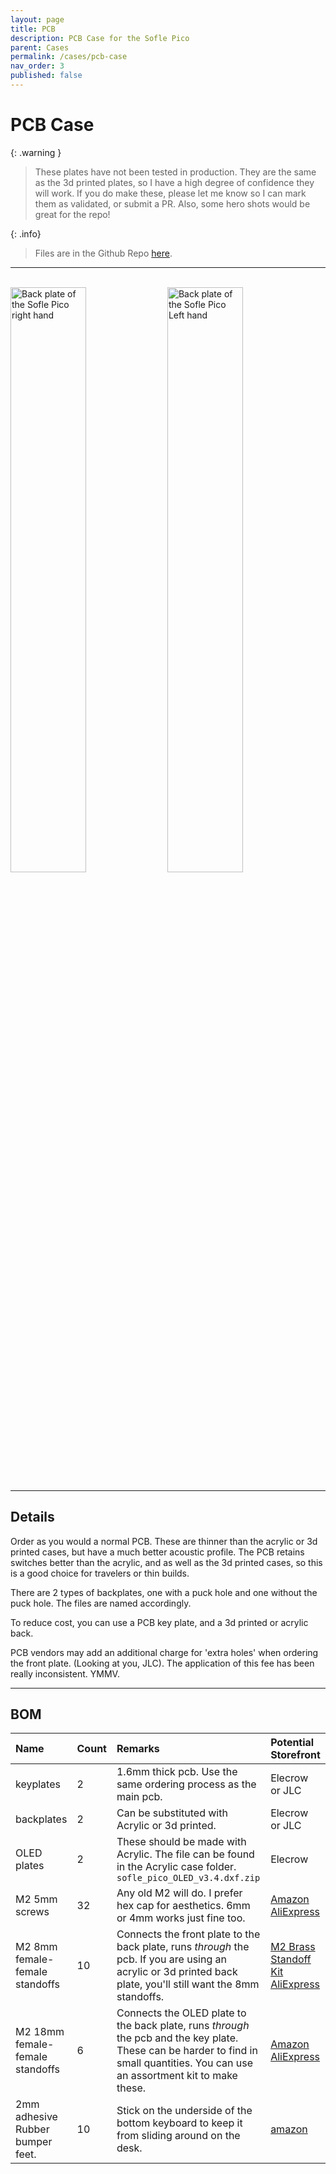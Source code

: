 ```yaml
---
layout: page
title: PCB
description: PCB Case for the Sofle Pico
parent: Cases
permalink: /cases/pcb-case
nav_order: 3
published: false
---
```


# PCB Case

{: .warning }
> These plates have not been tested in production. They are the same as the 3d printed plates, so I have a high degree of confidence they will work. If you do make these, please let me know so I can mark them as validated, or submit a PR. Also, some hero shots would be great for the repo!

{: .info}
> Files are in the Github Repo [here](https://github.com/JellyTitan/Sofle-Pico/tree/main/Sofle_Pico/Case/PCB_case).

<hr>

<br><a href="/images/cases/sofle_pico_bottom_RH.png"><img src="/images/cases/sofle_pico_bottom_RH.png" alt="Back plate of the Sofle Pico right hand" width="49%"></a> <a href="/images/cases/sofle_pico_bottom_LH.png"><img src="/images/cases/sofle_pico_bottom_LH.png" alt="Back plate of the Sofle Pico Left hand" width="49%"></a>

<hr>

## Details
Order as you would a normal PCB. These are thinner than the acrylic or 3d printed cases, but have a much better acoustic profile. The PCB retains switches better than the acrylic, and as well as the 3d printed cases, so this is a good choice for travelers or thin builds.

There are 2 types of backplates, one with a puck hole and one without the puck hole. The files are named accordingly.

To reduce cost, you can use a PCB key plate, and a 3d printed or acrylic back.

PCB vendors may add an additional charge for 'extra holes' when ordering the front plate. (Looking at you, JLC). The application of this fee has been really inconsistent. YMMV.

<hr>

## BOM

| Name | Count | Remarks | Potential Storefront | 
|:-----|:------|:--------|:---------------------|
| keyplates | 2 | 1.6mm thick pcb. Use the same ordering process as the main pcb. | Elecrow or JLC |
| backplates | 2 | Can be substituted with Acrylic or 3d printed. | Elecrow or JLC |
| OLED plates | 2 | These should be made with Acrylic. The file can be found in the Acrylic case folder. `sofle_pico_OLED_v3.4.dxf.zip`  | Elecrow |
| M2 5mm screws | 32 | Any old M2 will do. I prefer hex cap for aesthetics. 6mm or 4mm works just fine too. |[Amazon](https://www.amazon.com/gp/product/B07ZH6GRK2)<br>[AliExpress](https://www.aliexpress.us/item/3256805706765925.html) |
| M2 8mm female-female standoffs | 10 | Connects the front plate to the back plate, runs _through_ the pcb. If you are using an acrylic or 3d printed back plate, you'll still want the 8mm standoffs. | [M2 Brass Standoff Kit](https://www.amazon.com/gp/product/B07B9X1KY6)<br>[AliExpress](https://www.aliexpress.us/item/3256804317893173.html) |
| M2 18mm female-female standoffs | 6 | Connects the OLED plate to the back plate, runs _through_ the pcb and the key plate. These can be harder to find in small quantities. You can use an assortment kit to make these. | [Amazon](https://www.amazon.com/gp/product/B07B9X1KY6)<br>[AliExpress](https://www.aliexpress.us/item/3256804317893173.html) |
| 2mm adhesive Rubber bumper feet. | 10 | Stick on the underside of the bottom keyboard to keep it from sliding around on the desk. | [amazon](https://www.amazon.com/ROCHU-Self-Adhesive-Rubber-Bumpons-Furniture/dp/B073SVKFYJ) |
